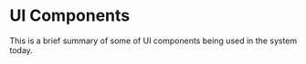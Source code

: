 # UI Components

This is a brief summary of some of UI components being used in the system today.

##